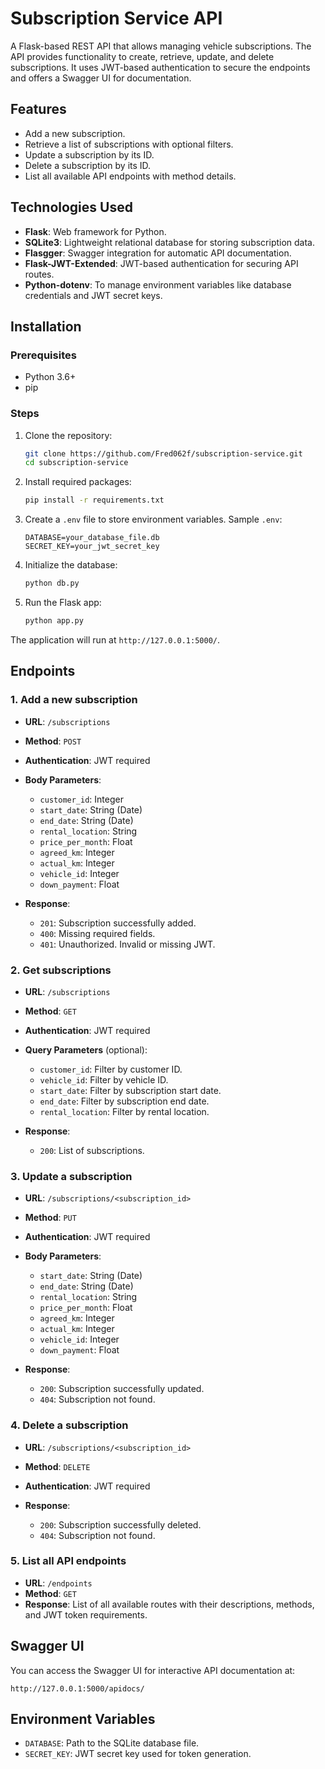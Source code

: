 # Subscription Service API

A Flask-based REST API that allows managing vehicle subscriptions. The API provides functionality to create, retrieve, update, and delete subscriptions. It uses JWT-based authentication to secure the endpoints and offers a Swagger UI for documentation.

## Features

- Add a new subscription.
- Retrieve a list of subscriptions with optional filters.
- Update a subscription by its ID.
- Delete a subscription by its ID.
- List all available API endpoints with method details.

## Technologies Used

- **Flask**: Web framework for Python.
- **SQLite3**: Lightweight relational database for storing subscription data.
- **Flasgger**: Swagger integration for automatic API documentation.
- **Flask-JWT-Extended**: JWT-based authentication for securing API routes.
- **Python-dotenv**: To manage environment variables like database credentials and JWT secret keys.

## Installation

### Prerequisites

- Python 3.6+
- pip

### Steps

1. Clone the repository:
    ```bash
    git clone https://github.com/Fred062f/subscription-service.git
    cd subscription-service
    ```

2. Install required packages:
    ```bash
    pip install -r requirements.txt
    ```

3. Create a `.env` file to store environment variables. Sample `.env`:

    ```
    DATABASE=your_database_file.db
    SECRET_KEY=your_jwt_secret_key
    ```

4. Initialize the database:
    ```bash
    python db.py
    ```

5. Run the Flask app:
    ```bash
    python app.py
    ```

The application will run at `http://127.0.0.1:5000/`.

## Endpoints

### 1. Add a new subscription
- **URL**: `/subscriptions`
- **Method**: `POST`
- **Authentication**: JWT required
- **Body Parameters**:
  - `customer_id`: Integer
  - `start_date`: String (Date)
  - `end_date`: String (Date)
  - `rental_location`: String
  - `price_per_month`: Float
  - `agreed_km`: Integer
  - `actual_km`: Integer
  - `vehicle_id`: Integer
  - `down_payment`: Float

- **Response**:
  - `201`: Subscription successfully added.
  - `400`: Missing required fields.
  - `401`: Unauthorized. Invalid or missing JWT.

### 2. Get subscriptions
- **URL**: `/subscriptions`
- **Method**: `GET`
- **Authentication**: JWT required
- **Query Parameters** (optional):
  - `customer_id`: Filter by customer ID.
  - `vehicle_id`: Filter by vehicle ID.
  - `start_date`: Filter by subscription start date.
  - `end_date`: Filter by subscription end date.
  - `rental_location`: Filter by rental location.

- **Response**:
  - `200`: List of subscriptions.

### 3. Update a subscription
- **URL**: `/subscriptions/<subscription_id>`
- **Method**: `PUT`
- **Authentication**: JWT required
- **Body Parameters**:
  - `start_date`: String (Date)
  - `end_date`: String (Date)
  - `rental_location`: String
  - `price_per_month`: Float
  - `agreed_km`: Integer
  - `actual_km`: Integer
  - `vehicle_id`: Integer
  - `down_payment`: Float

- **Response**:
  - `200`: Subscription successfully updated.
  - `404`: Subscription not found.

### 4. Delete a subscription
- **URL**: `/subscriptions/<subscription_id>`
- **Method**: `DELETE`
- **Authentication**: JWT required

- **Response**:
  - `200`: Subscription successfully deleted.
  - `404`: Subscription not found.

### 5. List all API endpoints
- **URL**: `/endpoints`
- **Method**: `GET`
- **Response**: List of all available routes with their descriptions, methods, and JWT token requirements.

## Swagger UI

You can access the Swagger UI for interactive API documentation at:

```
http://127.0.0.1:5000/apidocs/
```

## Environment Variables

- `DATABASE`: Path to the SQLite database file.
- `SECRET_KEY`: JWT secret key used for token generation.
